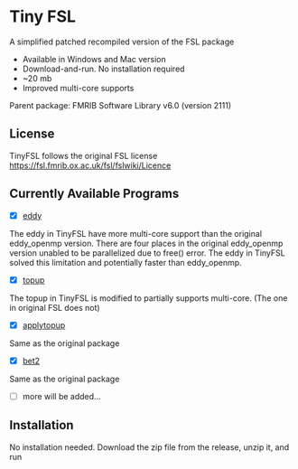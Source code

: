 # Tiny FSL
A simplified patched recompiled version of the FSL package 

* Available in Windows and Mac version
* Download-and-run. No installation required
* ~20 mb 
* Improved multi-core supports

Parent package: FMRIB Software Library v6.0 (version 2111)

## License

TinyFSL follows the original FSL license https://fsl.fmrib.ox.ac.uk/fsl/fslwiki/Licence 

## Currently Available Programs

- [x] [eddy](https://fsl.fmrib.ox.ac.uk/fsl/fslwiki/eddy)

The eddy in TinyFSL have more multi-core support than the original eddy_openmp version. There are four places in the original eddy_openmp version unabled to be parallelized due to free() error. The eddy in TinyFSL solved this limitation and potentially faster than eddy_openmp.
  
- [x] [topup](https://fsl.fmrib.ox.ac.uk/fsl/fslwiki/topup/TopupUsersGuide)

The topup in TinyFSL is modified to partially supports multi-core. (The one in original FSL does not)

- [x] [applytopup](https://fsl.fmrib.ox.ac.uk/fsl/fslwiki/topup/ExampleTopupFollowedByApplytopup)

Same as the original package

- [x] [bet2](https://fsl.fmrib.ox.ac.uk/fsl/fslwiki/BET/UserGuide)

Same as the original package

- [ ] more will be added...

## Installation

No installation needed.
Download the zip file from the release, unzip it, and run

